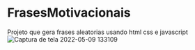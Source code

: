# FrasesMotivacionais
Projeto que gera frases aleatorias usando html css e javascript
![Captura de tela 2022-05-09 133109](https://user-images.githubusercontent.com/91570669/167420964-ef41d749-59f6-4538-88f1-3e9c11c5915d.png)
